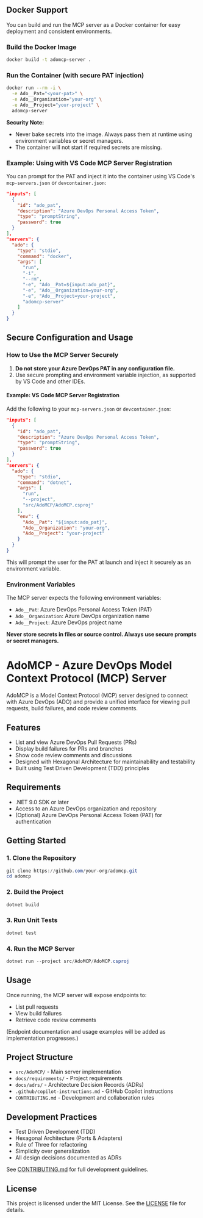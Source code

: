 
## Docker Support

You can build and run the MCP server as a Docker container for easy deployment and consistent environments.

### Build the Docker Image

```sh
docker build -t adomcp-server .
```

### Run the Container (with secure PAT injection)

```sh
docker run --rm -i \
  -e Ado__Pat="<your-pat>" \
  -e Ado__Organization="your-org" \
  -e Ado__Project="your-project" \
  adomcp-server
```

**Security Note:**
- Never bake secrets into the image. Always pass them at runtime using environment variables or secret managers.
- The container will not start if required secrets are missing.

### Example: Using with VS Code MCP Server Registration

You can prompt for the PAT and inject it into the container using VS Code's `mcp-servers.json` or `devcontainer.json`:

```json
"inputs": [
  {
    "id": "ado_pat",
    "description": "Azure DevOps Personal Access Token",
    "type": "promptString",
    "password": true
  }
],
"servers": {
  "ado": {
    "type": "stdio",
    "command": "docker",
    "args": [
      "run",
      "-i",
      "--rm",
      "-e", "Ado__Pat=${input:ado_pat}",
      "-e", "Ado__Organization=your-org",
      "-e", "Ado__Project=your-project",
      "adomcp-server"
    ]
  }
}
```
## Secure Configuration and Usage

### How to Use the MCP Server Securely

1. **Do not store your Azure DevOps PAT in any configuration file.**
2. Use secure prompting and environment variable injection, as supported by VS Code and other IDEs.

#### Example: VS Code MCP Server Registration

Add the following to your `mcp-servers.json` or `devcontainer.json`:

```json
"inputs": [
  {
    "id": "ado_pat",
    "description": "Azure DevOps Personal Access Token",
    "type": "promptString",
    "password": true
  }
],
"servers": {
  "ado": {
    "type": "stdio",
    "command": "dotnet",
    "args": [
      "run",
      "--project",
      "src/AdoMCP/AdoMCP.csproj"
    ],
    "env": {
      "Ado__Pat": "${input:ado_pat}",
      "Ado__Organization": "your-org",
      "Ado__Project": "your-project"
    }
  }
}
```

This will prompt the user for the PAT at launch and inject it securely as an environment variable.

### Environment Variables

The MCP server expects the following environment variables:

- `Ado__Pat`: Azure DevOps Personal Access Token (PAT)
- `Ado__Organization`: Azure DevOps organization name
- `Ado__Project`: Azure DevOps project name

**Never store secrets in files or source control. Always use secure prompts or secret managers.**
# AdoMCP - Azure DevOps Model Context Protocol (MCP) Server

AdoMCP is a Model Context Protocol (MCP) server designed to connect with Azure DevOps (ADO) and provide a unified interface for viewing pull requests, build failures, and code review comments.

## Features
- List and view Azure DevOps Pull Requests (PRs)
- Display build failures for PRs and branches
- Show code review comments and discussions
- Designed with Hexagonal Architecture for maintainability and testability
- Built using Test Driven Development (TDD) principles

## Requirements
- .NET 9.0 SDK or later
- Access to an Azure DevOps organization and repository
- (Optional) Azure DevOps Personal Access Token (PAT) for authentication

## Getting Started

### 1. Clone the Repository
```powershell
git clone https://github.com/your-org/adomcp.git
cd adomcp
```

### 2. Build the Project
```powershell
dotnet build
```

### 3. Run Unit Tests
```powershell
dotnet test
```

### 4. Run the MCP Server
```powershell
dotnet run --project src/AdoMCP/AdoMCP.csproj
```

## Usage
Once running, the MCP server will expose endpoints to:
- List pull requests
- View build failures
- Retrieve code review comments

(Endpoint documentation and usage examples will be added as implementation progresses.)

## Project Structure
- `src/AdoMCP/` - Main server implementation
- `docs/requirements/` - Project requirements
- `docs/adrs/` - Architecture Decision Records (ADRs)
- `.github/copilot-instructions.md` - GitHub Copilot instructions
- `CONTRIBUTING.md` - Development and collaboration rules

## Development Practices
- Test Driven Development (TDD)
- Hexagonal Architecture (Ports & Adapters)
- Rule of Three for refactoring
- Simplicity over generalization
- All design decisions documented as ADRs

See [CONTRIBUTING.md](./CONTRIBUTING.md) for full development guidelines.

## License
This project is licensed under the MIT License. See the [LICENSE](./LICENSE) file for details.
